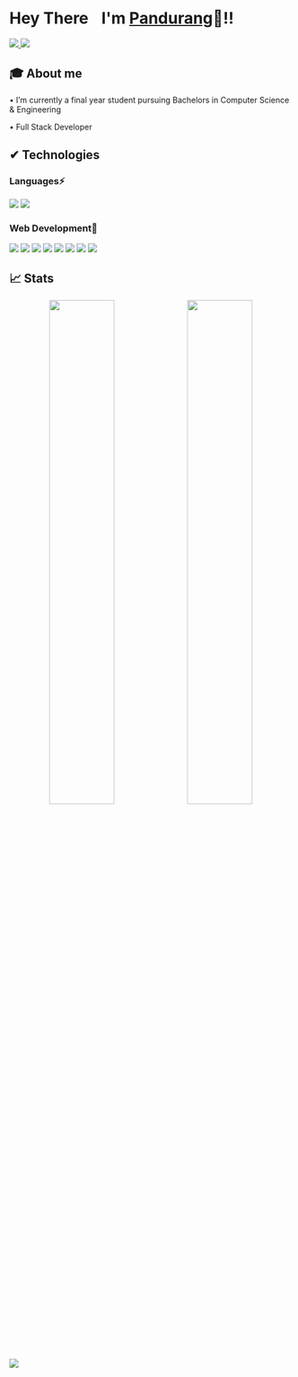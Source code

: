 
#  Hey There <img src="https://github.com/TheDudeThatCode/TheDudeThatCode/blob/master/Assets/Hi.gif" width="10px"> I'm [Pandurang](https://www.linkedin.com/in/pandurang-dhakne-9a4a09219/)🦥!!

<a href="[https://www.linkedin.com/in/mohit-balwani/](https://www.linkedin.com/in/pandurang-dhakne-9a4a09219/)">
  <img src="https://img.shields.io/badge/LinkedIn-0077B5?style=for-the-badge&logo=linkedin&logoColor=white" /> 
 </a> 
<a href="pandurangdhakne63@gmail.com">
  <img src="https://img.shields.io/badge/Gmail-D14836?style=for-the-badge&logo=gmail&logoColor=white"   />
</a>

<br>

## 🎓 About me
• I’m currently a final year student pursuing Bachelors in Computer Science & Engineering <br />
<!-- • I'm [EX294 - Automation with Ansible - RedHat Certified Engineer](https://rhtapps.redhat.com/verify?certId=210-076-055) and [EX180 - RedHat Certified Specialist in Containers and Kubernetes](https://rhtapps.redhat.com/verify?certId=210-076-055)  <br /> -->
• Full Stack Developer 


##  ✔ Technologies 

### Languages⚡
<img src="https://img.shields.io/badge/Java-ED8B00?style=for-the-badge&logo=java&logoColor=white" /> <img src="https://img.shields.io/badge/Python-FFD43B?style=for-the-badge&logo=python&logoColor=darkgreen" /> 


### Web Development💙 
<img src="https://img.shields.io/badge/Git-F05032?style=for-the-badge&logo=git&logoColor=white"> <img src="https://img.shields.io/badge/GitHub-100000?style=for-the-badge&logo=github&logoColor=white"> <img src="https://img.shields.io/badge/HTML5-E34F26?style=for-the-badge&logo=html5&logoColor=white" /> <img src="https://img.shields.io/badge/CSS3-1572B6?style=for-the-badge&logo=css3&logoColor=white"/> <img src="https://img.shields.io/badge/JavaScript-323330?style=for-the-badge&logo=javascript&logoColor=F7DF1E" /> <img src ="https://img.shields.io/badge/MySQL-005C84?style=for-the-badge&logo=mysql&logoColor=white" /> <img src= "https://img.shields.io/badge/React-20232A?style=for-the-badge&logo=react&logoColor=61DAFB" /> <img src="https://img.shields.io/badge/Visual_Studio_Code-0078D4?style=for-the-badge&logo=visual%20studio%20code&logoColor=white" />


<!-- ## Achivements 🏆 -->



## 📈 Stats
<p align="center">
	<img width="48%" src="https://github-readme-stats.vercel.app/api?username=pandurangdhakne&show_icons=true&theme=highcontrast" />
  <img width="48%" src="https://github-readme-streak-stats.herokuapp.com/?user=pandurangdhakne&theme=highcontrast" />
</p>


![](https://activity-graph.herokuapp.com/graph?username=pandurangdhakne&theme=react-dark&hide_border=true)





<!--
**mohitbalwani/mohitbalwani** is a ✨ _special_ ✨ repository because its `README.md` (this file) appears on your GitHub profile.

Here are some ideas to get you started:

- 🔭 I’m currently working on ...
- 🌱 I’m currently learning ...
- 👯 I’m looking to collaborate on ...
- 🤔 I’m looking for help with ...
- 💬 Ask me about ...
- 📫 How to reach me: ...
- 😄 Pronouns: ...
- ⚡ Fun fact: ...
-->
